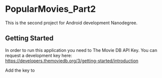 # PopularMovies_Part2
This is the second project for Android development Nanodegree.
## Getting Started
In order to run this application you need to The Movie DB API Key. You can request a development key here:
https://developers.themoviedb.org/3/getting-started/introduction

Add the key to 
